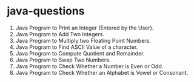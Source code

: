 # java-questions

1. Java Program to Print an Integer (Entered by the User).
2. Java Program to Add Two Integers.
3. Java Program to Multiply two Floating Point Numbers.
4. Java Program to Find ASCII Value of a character.
5. Java Program to Compute Quotient and Remainder.
6. Java Program to Swap Two Numbers.
7. Java Program to Check Whether a Number is Even or Odd.
8. Java Program to Check Whether an Alphabet is Vowel or Consonant.
